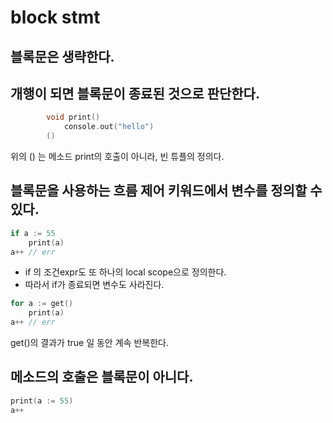 # block stmt 

## 블록문은 생략한다.

## 개행이 되면 블록문이 종료된 것으로 판단한다.

```cpp
		void print()
		    console.out("hello")
        ()
```

위의 () 는 메소드 print의 호출이 아니라, 빈 튜플의 정의다.

## 블록문을 사용하는 흐름 제어 키워드에서 변수를 정의할 수 있다.

```cpp
if a := 55
    print(a)
a++ // err
```

* if 의 조건expr도 또 하나의 local scope으로 정의한다.
* 따라서 if가 종료되면 변수도 사라진다.

```cpp
for a := get()
    print(a)
a++ // err
```

get()의 결과가 true 일 동안 계속 반복한다.

## 메소드의 호출은 블록문이 아니다.

```cpp
print(a := 55)
a++
```
